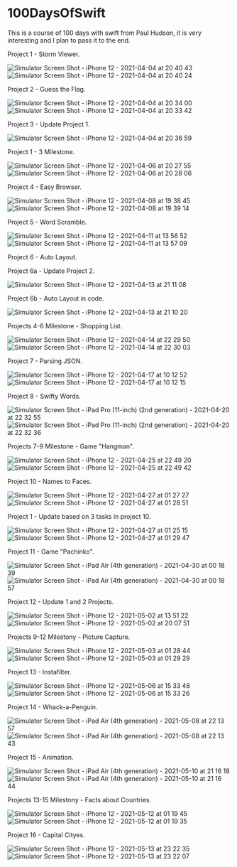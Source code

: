 # 100DaysOfSwift

This is a course of 100 days with swift from Paul Hudson, it is very interesting and I plan to pass it to the end.

Project 1 - Storm Viewer.

![Simulator Screen Shot - iPhone 12 - 2021-04-04 at 20 40 43](https://user-images.githubusercontent.com/76879483/113517018-2abb3400-9586-11eb-9206-a589e7aa3d13.png) ![Simulator Screen Shot - iPhone 12 - 2021-04-04 at 20 40 24](https://user-images.githubusercontent.com/76879483/113517019-2bec6100-9586-11eb-8e4c-adb66d2a0887.png)


Project 2 - Guess the Flag.

![Simulator Screen Shot - iPhone 12 - 2021-04-04 at 20 34 00](https://user-images.githubusercontent.com/76879483/113516839-2e9a8680-9585-11eb-8845-18099fe846c5.png) ![Simulator Screen Shot - iPhone 12 - 2021-04-04 at 20 33 42](https://user-images.githubusercontent.com/76879483/113516841-2f331d00-9585-11eb-8e1a-fab270651bad.png)


Project 3 - Update Project 1.

![Simulator Screen Shot - iPhone 12 - 2021-04-04 at 20 36 59](https://user-images.githubusercontent.com/76879483/113516905-9355e100-9585-11eb-88a2-f518a618e02f.png)


Project 1 - 3 Milestone.

![Simulator Screen Shot - iPhone 12 - 2021-04-06 at 20 27 55](https://user-images.githubusercontent.com/76879483/113755865-76521700-9719-11eb-8d2d-3358e9436b45.png) ![Simulator Screen Shot - iPhone 12 - 2021-04-06 at 20 28 06](https://user-images.githubusercontent.com/76879483/113755910-810cac00-9719-11eb-9907-c713d92ad1ae.png)


Project 4 - Easy Browser.

![Simulator Screen Shot - iPhone 12 - 2021-04-08 at 19 38 45](https://user-images.githubusercontent.com/76879483/114064840-b09af000-98a2-11eb-9ac6-159c7f0515aa.png) ![Simulator Screen Shot - iPhone 12 - 2021-04-08 at 19 39 14](https://user-images.githubusercontent.com/76879483/114064865-b55fa400-98a2-11eb-87eb-e08a53547fdc.png)


Project 5 - Word Scramble.

![Simulator Screen Shot - iPhone 12 - 2021-04-11 at 13 56 52](https://user-images.githubusercontent.com/76879483/114302079-1c15d500-9ad0-11eb-9727-b82ac6ed93ee.png) ![Simulator Screen Shot - iPhone 12 - 2021-04-11 at 13 57 09](https://user-images.githubusercontent.com/76879483/114302080-1cae6b80-9ad0-11eb-89ce-338ffb23da45.png)


Project 6 - Auto Layout.

Project 6a - Update Project 2.

![Simulator Screen Shot - iPhone 12 - 2021-04-13 at 21 11 08](https://user-images.githubusercontent.com/76879483/114603165-15d65300-9ca0-11eb-9b66-dc862e8b2477.png)

Project 6b - Auto Layout in code.

![Simulator Screen Shot - iPhone 12 - 2021-04-13 at 21 10 20](https://user-images.githubusercontent.com/76879483/114603420-5df57580-9ca0-11eb-880a-da464c8fbc7a.png)


Projects 4-6 Milestone - Shopping List.

![Simulator Screen Shot - iPhone 12 - 2021-04-14 at 22 29 50](https://user-images.githubusercontent.com/76879483/114769368-c876e600-9d72-11eb-8972-01c18d6f4d53.png) ![Simulator Screen Shot - iPhone 12 - 2021-04-14 at 22 30 03](https://user-images.githubusercontent.com/76879483/114769371-c9a81300-9d72-11eb-9458-c4a5f4dcc9e5.png)


Project 7 - Parsing JSON.

![Simulator Screen Shot - iPhone 12 - 2021-04-17 at 10 12 52](https://user-images.githubusercontent.com/76879483/115105129-95e10f00-9f65-11eb-93ee-f7a21de1a296.png) ![Simulator Screen Shot - iPhone 12 - 2021-04-17 at 10 12 15](https://user-images.githubusercontent.com/76879483/115105132-97aad280-9f65-11eb-9d9c-73c376db72ca.png)


Project 8 - Swifty Words.

![Simulator Screen Shot - iPad Pro (11-inch) (2nd generation) - 2021-04-20 at 22 32 55](https://user-images.githubusercontent.com/76879483/115454683-bb9e3a80-a229-11eb-9040-5468fae2ca21.png) ![Simulator Screen Shot - iPad Pro (11-inch) (2nd generation) - 2021-04-20 at 22 32 36](https://user-images.githubusercontent.com/76879483/115454686-bc36d100-a229-11eb-9c39-117af61782ec.png)


Projects 7-9 Milestone - Game "Hangman".

![Simulator Screen Shot - iPhone 12 - 2021-04-25 at 22 49 20](https://user-images.githubusercontent.com/76879483/116007756-f8977200-a619-11eb-9160-cdf58c3cca4b.png) ![Simulator Screen Shot - iPhone 12 - 2021-04-25 at 22 49 42](https://user-images.githubusercontent.com/76879483/116007757-f9c89f00-a619-11eb-852f-1b93ec1056a8.png)


Project 10 - Names to Faces.

![Simulator Screen Shot - iPhone 12 - 2021-04-27 at 01 27 27](https://user-images.githubusercontent.com/76879483/116160595-040e9a00-a6fb-11eb-9a6f-deb962837b4c.png) ![Simulator Screen Shot - iPhone 12 - 2021-04-27 at 01 28 51](https://user-images.githubusercontent.com/76879483/116160597-04a73080-a6fb-11eb-92b0-f93721d7fe76.png)


Project 1 - Update based on 3 tasks in project 10.

![Simulator Screen Shot - iPhone 12 - 2021-04-27 at 01 25 15](https://user-images.githubusercontent.com/76879483/116160844-6ebfd580-a6fb-11eb-800f-a7086e8c3241.png) ![Simulator Screen Shot - iPhone 12 - 2021-04-27 at 01 29 47](https://user-images.githubusercontent.com/76879483/116160848-6f586c00-a6fb-11eb-92e1-a9e3943b34ec.png)


Project 11 - Game "Pachinko".

![Simulator Screen Shot - iPad Air (4th generation) - 2021-04-30 at 00 18 39](https://user-images.githubusercontent.com/76879483/116619922-cb183480-a949-11eb-9aab-2bdb40824368.png) ![Simulator Screen Shot - iPad Air (4th generation) - 2021-04-30 at 00 18 57](https://user-images.githubusercontent.com/76879483/116619928-cd7a8e80-a949-11eb-80b1-3404337898fe.png)


Project 12 - Update 1 and 2 Projects.

![Simulator Screen Shot - iPhone 12 - 2021-05-02 at 13 51 22](https://user-images.githubusercontent.com/76879483/116823303-5aad2580-ab8c-11eb-95c8-557f14873ca1.png) ![Simulator Screen Shot - iPhone 12 - 2021-05-02 at 20 07 51](https://user-images.githubusercontent.com/76879483/116823304-5bde5280-ab8c-11eb-8a24-bb966517a43c.png)


Projects 9-12 Milestonу - Picture Capture.

![Simulator Screen Shot - iPhone 12 - 2021-05-03 at 01 28 44](https://user-images.githubusercontent.com/76879483/116830251-99090b80-abb1-11eb-976d-138152a574d9.png) ![Simulator Screen Shot - iPhone 12 - 2021-05-03 at 01 29 29](https://user-images.githubusercontent.com/76879483/116830253-9a3a3880-abb1-11eb-838a-4fdd2c5353f3.png)


Project 13 - Instafilter.

![Simulator Screen Shot - iPhone 12 - 2021-05-06 at 15 33 48](https://user-images.githubusercontent.com/76879483/117331012-fb5a5880-ae9e-11eb-8178-92f3dcd29c79.png) ![Simulator Screen Shot - iPhone 12 - 2021-05-06 at 15 33 26](https://user-images.githubusercontent.com/76879483/117331021-fd241c00-ae9e-11eb-8c4c-6ceb5688d03e.png)


Project 14 - Whack-a-Penguin.

![Simulator Screen Shot - iPad Air (4th generation) - 2021-05-08 at 22 13 57](https://user-images.githubusercontent.com/76879483/117550785-d0ad0300-b04a-11eb-9583-4997f0557239.png) ![Simulator Screen Shot - iPad Air (4th generation) - 2021-05-08 at 22 13 43](https://user-images.githubusercontent.com/76879483/117550786-d276c680-b04a-11eb-9ebd-3583d823ecb8.png)


Project 15 - Animation.

![Simulator Screen Shot - iPad Air (4th generation) - 2021-05-10 at 21 16 18](https://user-images.githubusercontent.com/76879483/117705760-1f86a400-b1d5-11eb-85d0-f6c8c891a398.png) ![Simulator Screen Shot - iPad Air (4th generation) - 2021-05-10 at 21 16 44](https://user-images.githubusercontent.com/76879483/117705763-20b7d100-b1d5-11eb-9af4-372429eddee8.png)


Projects 13-15 Milestonу - Facts about Countries.

![Simulator Screen Shot - iPhone 12 - 2021-05-12 at 01 19 45](https://user-images.githubusercontent.com/76879483/117993362-57fabf00-b348-11eb-858c-c00736c750e0.png) ![Simulator Screen Shot - iPhone 12 - 2021-05-12 at 01 19 35](https://user-images.githubusercontent.com/76879483/117993369-58935580-b348-11eb-9916-2f61b46901ad.png)


Project 16 - Capital Cityes.

![Simulator Screen Shot - iPhone 12 - 2021-05-13 at 23 22 35](https://user-images.githubusercontent.com/76879483/118184188-b6589800-b443-11eb-9e53-ae9077a89f75.png) ![Simulator Screen Shot - iPhone 12 - 2021-05-13 at 23 22 07](https://user-images.githubusercontent.com/76879483/118184192-b8225b80-b443-11eb-8af3-9d9dcdc84063.png)


